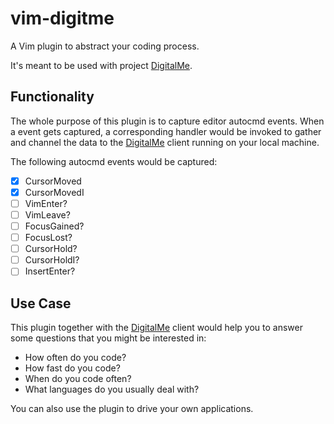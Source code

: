 # vim-digitme
A Vim plugin to abstract your coding process.

It's meant to be used with project [DigitalMe](#).

## Functionality

The whole purpose of this plugin is to capture editor autocmd events. 
When a event gets captured, a corresponding handler would be invoked 
to gather and channel the data to the [DigitalMe](#) client 
running on your local machine.

The following autocmd events would be captured:

- [x] CursorMoved
- [x] CursorMovedI
- [ ] VimEnter?
- [ ] VimLeave?
- [ ] FocusGained?
- [ ] FocusLost?
- [ ] CursorHold?
- [ ] CursorHoldI?
- [ ] InsertEnter?

## Use Case

This plugin together with the [DigitalMe](#) client would help you to 
answer some questions that you might be interested in:

- How often do you code?
- How fast do you code?
- When do you code often?
- What languages do you usually deal with?

You can also use the plugin to drive your own applications.

